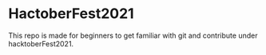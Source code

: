 # HactoberFest2021
This repo is made for beginners to get familiar with git and contribute under hacktoberFest2021.
